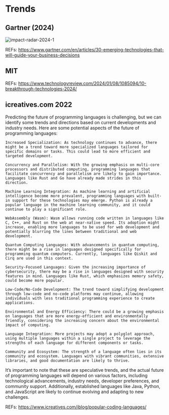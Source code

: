 
# Trends


## Gartner (2024)

![impact-radar-2024-1](https://github.com/AdTekDev/EmT.DS/assets/18588011/b23020c2-e47c-4c02-bd59-f7cb2b7aa358)

REFs:  https://www.gartner.com/en/articles/30-emerging-technologies-that-will-guide-your-business-decisions 

## MIT

REFs: https://www.technologyreview.com/2024/01/08/1085094/10-breakthrough-technologies-2024/  


## icreatives.com 2022

Predicting the future of programming languages is challenging, but we can identify some trends and directions based on current developments and industry needs. Here are some potential aspects of the future of programming languages:

    Increased Specialization: As technology continues to advance, there might be a trend toward more specialized languages tailored for specific domains or tasks. This could lead to more efficient and targeted development.

    Concurrency and Parallelism: With the growing emphasis on multi-core processors and distributed computing, programming languages that facilitate concurrency and parallelism are likely to gain importance. Languages like Rust and Go have already made strides in this direction.

    Machine Learning Integration: As machine learning and artificial intelligence become more prevalent, programming languages with built-in support for these technologies may emerge. Python is already a popular language in the machine learning community, and it could continue to play a significant role.

    WebAssembly (Wasm): Wasm allows running code written in languages like C, C++, and Rust on the web at near-native speed. Its adoption might increase, enabling more languages to be used for web development and potentially blurring the lines between traditional and web development.

    Quantum Computing Languages: With advancements in quantum computing, there might be a rise in languages designed specifically for programming quantum computers. Currently, languages like Qiskit and Cirq are used in this context.

    Security-Focused Languages: Given the increasing importance of cybersecurity, there may be a rise in languages designed with security features in mind. Languages like Rust, which emphasizes memory safety, could become more popular.

    Low-Code/No-Code Development: The trend toward simplifying development through low-code and no-code platforms may continue, allowing individuals with less traditional programming experience to create applications.

    Environmental and Energy Efficiency: There could be a growing emphasis on languages that are more energy-efficient and environmentally friendly, considering the increasing concern about the environmental impact of computing.

    Language Integration: More projects may adopt a polyglot approach, using multiple languages within a single project to leverage the strengths of each language for different components or tasks.

    Community and Ecosystem: The strength of a language often lies in its community and ecosystem. Languages with vibrant communities, extensive libraries, and good documentation are likely to thrive.

It’s important to note that these are speculative trends, and the actual future of programming languages will depend on various factors, including technological advancements, industry needs, developer preferences, and community support. Additionally, established languages like Java, Python, and JavaScript are likely to continue evolving and adapting to new challenges.

REFs:  https://www.icreatives.com/iblog/popular-coding-languages/ 
